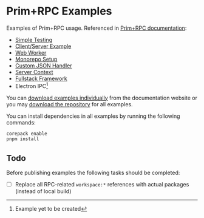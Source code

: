 # Prim+RPC Examples

Examples of Prim+RPC usage. Referenced in
[Prim+RPC documentation](http://prim.doseofted.com/docs/examples):

- [Simple Testing](./simple-test/)
- [Client/Server Example](./client-server/)
- [Web Worker](./web-worker)
- [Monorepo Setup](./monorepo-setup)
- [Custom JSON Handler](./custom-handler)
- [Server Context](./server-context)
- [Fullstack Framework](./fullstack-framework)
- Electron IPC[^1]

You can
[download examples individually](http://prim.doseofted.com/docs/examples) from
the documentation website or you may
[download the repository](https://github.com/doseofted/prim-rpc-examples) for
all examples.

You can install dependencies in all examples by running the following commands:

```zsh
corepack enable
pnpm install
```

## Todo

Before publishing examples the following tasks should be completed:

- [ ] Replace all RPC-related `workspace:*` references with actual packages
      (instead of local build)

[^1]: Example yet to be created
